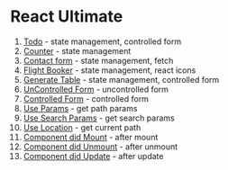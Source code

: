 # React Ultimate

1. [Todo](src/Pages/Todo.jsx) - state management, controlled form
2. [Counter](src/Pages/Counter.jsx) - state management
3. [Contact form](src/Pages/ContactForm.jsx.jsx) - state management, fetch
4. [Flight Booker](src/Pages/FlightBooker.jsx) - state management, react icons
5. [Generate Table](src/Pages/GenerateTable.jsx) - state management, controlled form
6. [UnControlled Form](src/Pages/UnControlledForm.jsx) - uncontrolled form
7. [Controlled Form](src/Pages/ControlledForm.jsx) - controlled form
8. [Use Params](src/Pages/useParams.jsx) - get path params
9. [Use Search Params](src/Pages/UseSearchParams.jsx) - get search params
10. [Use Location](src/Pages/UseLocation.jsx) - get current path
11. [Component did Mount](src/Pages/ComponentDidMount.jsx) - after mount
12. [Component did Unmount](src/Pages/ComponentDidUnMount.jsx) - after unmount
13. [Component did Update](src/Pages/ComponentDidUpdate.jsx) - after update
